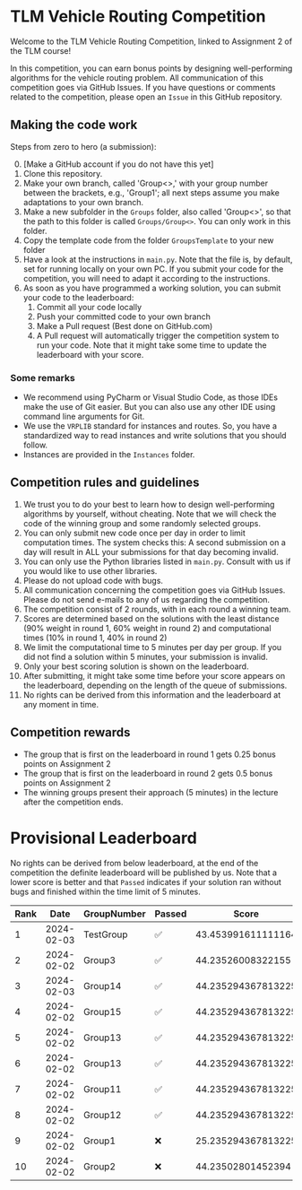# TLM Vehicle Routing Competition

Welcome to the TLM Vehicle Routing Competition, linked to Assignment 2 of the TLM course!

In this competition, you can earn bonus points by designing well-performing algorithms for the vehicle routing problem.
All communication of this competition goes via GitHub Issues.
If you have questions or comments related to the competition, please open an `Issue` in this GitHub repository.

## Making the code work

Steps from zero to hero (a submission):

0. [Make a GitHub account if you do not have this yet]
1. Clone this repository.
2. Make your own branch, called 'Group<>,' with your group number between the brackets, e.g., 'Group1'; all next steps assume you make adaptations to your own branch.
3. Make a new subfolder in the `Groups` folder, also called 'Group<>', so that the path to this folder is called `Groups/Group<>`. You can only work in this folder.
4. Copy the template code from the folder `GroupsTemplate` to your new folder
5. Have a look at the instructions in `main.py`. Note that the file is, by default, set for running locally on your own PC. If you submit your code for the competition, you will need to adapt it according to the instructions.
6. As soon as you have programmed a working solution, you can submit your code to the leaderboard:
   1. Commit all your code locally
   2. Push your committed code to your own branch
   3. Make a Pull request (Best done on GitHub.com)
   4. A Pull request will automatically trigger the competition system to run your code. Note that it might take some time to update the leaderboard with your score.

### Some remarks
* We recommend using PyCharm or Visual Studio Code, as those IDEs make the use of Git easier. But you can also use any other IDE using command line arguments for Git.
* We use the `VRPLIB` standard for instances and routes. So, you have a standardized way to read instances and write solutions that you should follow.
* Instances are provided in the `Instances` folder.

## Competition rules and guidelines

1. We trust you to do your best to learn how to design well-performing algorithms by yourself, without cheating. Note that we will check the code of the winning group and some randomly selected groups.
2. You can only submit new code once per day in order to limit computation times. The system checks this: A second submission on a day will result in ALL your submissions for that day becoming invalid.
3. You can only use the Python libraries listed in `main.py`. Consult with us if you would like to use other libraries.
4. Please do not upload code with bugs.
5. All communication concerning the competition goes via GitHub Issues. Please do not send e-mails to any of us regarding the competition.
6. The competition consist of 2 rounds, with in each round a winning team.
7. Scores are determined based on the solutions with the least distance (90% weight in round 1, 60% weight in round 2) and computational times (10% in round 1, 40% in round 2)
8. We limit the computational time to 5 minutes per day per group. If you did not find a solution within 5 minutes, your submission is invalid.
9. Only your best scoring solution is shown on the leaderboard. 
10. After submitting, it might take some time before your score appears on the leaderboard, depending on the length of the queue of submissions.
11. No rights can be derived from this information and the leaderboard at any moment in time.

## Competition rewards

* The group that is first on the leaderboard in round 1 gets 0.25 bonus points on Assignment 2
* The group that is first on the leaderboard in round 2 gets 0.5 bonus points on Assignment 2
* The winning groups present their approach (5 minutes) in the lecture after the competition ends.

# Provisional Leaderboard

No rights can be derived from below leaderboard, at the end of the competition the definite leaderboard will be published by us.
Note that a lower score is better and that `Passed` indicates if your solution ran without bugs and finished within the time limit of 5 minutes.

<!-- LEADERBOARD_START -->
| Rank | Date | GroupNumber | Passed | Score | Runtime |
| ------ | ------------ | ------------------- |-------------| ------- | ------- |
| 1 | 2024-02-03 | TestGroup | ✅ | 43.453991611111164 | 0.00s |
| 2 | 2024-02-02 | Group3 | ✅ | 44.23526008322155 | 0.00s |
| 3 | 2024-02-03 | Group14 | ✅ | 44.235294367813225 | 0.00s |
| 4 | 2024-02-02 | Group15 | ✅ | 44.235294367813225 | 0.00s |
| 5 | 2024-02-02 | Group13 | ✅ | 44.235294367813225 | 0.00s |
| 6 | 2024-02-02 | Group13 | ✅ | 44.235294367813225 | 0.00s |
| 7 | 2024-02-02 | Group11 | ✅ | 44.235294367813225 | 0.00s |
| 8 | 2024-02-02 | Group12 | ✅ | 44.235294367813225 | 0.00s |
| 9 | 2024-02-02 | Group1 | ❌ | 25.235294367813225 | 0.00s |
| 10 | 2024-02-02 | Group2 | ❌ | 44.23502801452394 | 0.01s |
<!-- LEADERBOARD_END -->
